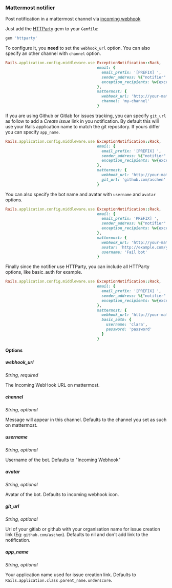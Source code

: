 ### Mattermost notifier

Post notification in a mattermost channel via [incoming webhook](http://docs.mattermost.com/developer/webhooks-incoming.html)

Just add the [HTTParty](https://github.com/jnunemaker/httparty) gem to your `Gemfile`:

```ruby
gem 'httparty'
```

To configure it, you **need** to set the `webhook_url` option.
You can also specify an other channel with `channel` option.

```ruby
Rails.application.config.middleware.use ExceptionNotification::Rack,
                                        email: {
                                          email_prefix: '[PREFIX] ',
                                          sender_address: %{"notifier" <notifier@example.com>},
                                          exception_recipients: %w{exceptions@example.com}
                                        },
                                        mattermost: {
                                          webhook_url: 'http://your-mattermost.com/hooks/blablabla',
                                          channel: 'my-channel'
                                        }
```

If you are using Github or Gitlab for issues tracking, you can specify `git_url` as follow to add a *Create issue* link in you notification.
By default this will use your Rails application name to match the git repository. If yours differ you can specify `app_name`.


```ruby
Rails.application.config.middleware.use ExceptionNotification::Rack,
                                        email: {
                                          email_prefix: '[PREFIX] ',
                                          sender_address: %{"notifier" <notifier@example.com>},
                                          exception_recipients: %w{exceptions@example.com}
                                        },
                                        mattermost: {
                                          webhook_url: 'http://your-mattermost.com/hooks/blablabla',
                                          git_url: 'github.com/aschen'
                                        }
```

You can also specify the bot name and avatar with `username` and `avatar` options.

```ruby
Rails.application.config.middleware.use ExceptionNotification::Rack,
                                        email: {
                                          email_prefix: 'PREFIX] ',
                                          sender_address: %{"notifier" <notifier@example.com>},
                                          exception_recipients: %w{exceptions@example.com}
                                        },
                                        mattermost: {
                                          webhook_url: 'http://your-mattermost.com/hooks/blablabla',
                                          avatar: 'http://example.com/your-image.png',
                                          username: 'Fail bot'
                                        }
```

Finally since the notifier use HTTParty, you can include all HTTParty options, like basic_auth for example.

```ruby
Rails.application.config.middleware.use ExceptionNotification::Rack,
                                        email: {
                                          email_prefix: '[PREFIX] ',
                                          sender_address: %{"notifier" <notifier@example.com>},
                                          exception_recipients: %w{exceptions@example.com}
                                        },
                                        mattermost: {
                                          webhook_url: 'http://your-mattermost.com/hooks/blablabla',
                                          basic_auth: {
                                            username: 'clara',
                                            password: 'password'
                                          }
                                        }
```

#### Options

##### webhook_url

*String, required*

The Incoming WebHook URL on mattermost.

##### channel

*String, optional*

Message will appear in this channel. Defaults to the channel you set as such on mattermost.

##### username

*String, optional*

Username of the bot. Defaults to "Incoming Webhook"

##### avatar

*String, optional*

Avatar of the bot. Defaults to incoming webhook icon.

##### git_url

*String, optional*

Url of your gitlab or github with your organisation name for issue creation link (Eg: `github.com/aschen`). Defaults to nil and don't add link to the notification.

##### app_name

*String, optional*

Your application name used for issue creation link. Defaults to ```Rails.application.class.parent_name.underscore```.
